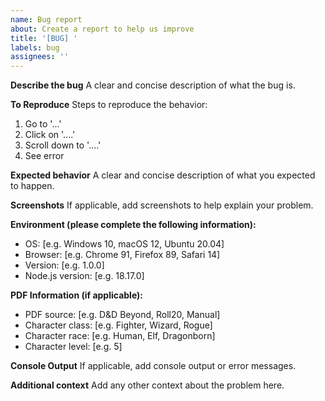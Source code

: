```yaml
---
name: Bug report
about: Create a report to help us improve
title: '[BUG] '
labels: bug
assignees: ''
---
```


**Describe the bug**
A clear and concise description of what the bug is.

**To Reproduce**
Steps to reproduce the behavior:
1. Go to '...'
2. Click on '....'
3. Scroll down to '....'
4. See error

**Expected behavior**
A clear and concise description of what you expected to happen.

**Screenshots**
If applicable, add screenshots to help explain your problem.

**Environment (please complete the following information):**
 - OS: [e.g. Windows 10, macOS 12, Ubuntu 20.04]
 - Browser: [e.g. Chrome 91, Firefox 89, Safari 14]
 - Version: [e.g. 1.0.0]
 - Node.js version: [e.g. 18.17.0]

**PDF Information (if applicable):**
 - PDF source: [e.g. D&D Beyond, Roll20, Manual]
 - Character class: [e.g. Fighter, Wizard, Rogue]
 - Character race: [e.g. Human, Elf, Dragonborn]
 - Character level: [e.g. 5]

**Console Output**
If applicable, add console output or error messages.

**Additional context**
Add any other context about the problem here.
